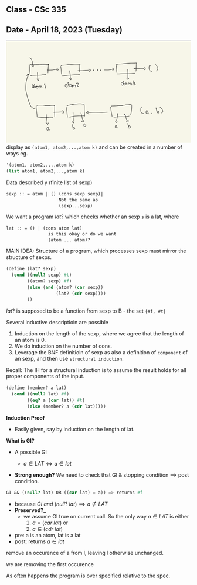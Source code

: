 ## Class - CSc 335

## Date - April 18, 2023 (Tuesday)

![Image 1](images/image-1.png)
display as `(atom1, atom2,...,atom k)` and can be created in a number of ways eg.

```scheme
'(atom1, atom2,...,atom k)
(list atom1, atom2,...,atom k)
```

Data described y (finite list of sexp)

```
sexp :: = atom | () (cons sexp sexp)|
                    Not the same as
                    (sexp...sexp)
```

We want a program $lat?$ which checks whether an sexp `s` is a lat, where

```
lat :: = () | (cons atom lat)
                is this okay or do we want
                (atom ... atom)?
```

MAIN IDEA: Structure of a program, which processes sexp must mirror the structure of sexps.

```scheme
(define (lat? sexp)
  (cond ((null? sexp) #t)
        ((atom? sexp) #f)
        (else (and (atom? (car sexp))
                   (lat? (cdr sexp))))
        ))
```

$lat?$ is supposed to be a function from sexp to B - the set `{#f, #t}`

Several inductive descriptioin are possible

1. Induction on the length of the sexp, where we agree that the length of an atom is 0.
2. We do induction on the number of cons.
3. Leverage the BNF definitioin of sexp as also a definition of `component` of an sexp, and then use `structural induction`.

Recall: The IH for a structural induction is to assume the result holds for all proper components of the input.

```scheme
(define (member? a lat)
  (cond ((null? lat) #f)
        ((eq? a (car lat)) #t)
        (else (member? a (cdr lat)))))
```

**Induction Proof**

- Easily given, say by induction on the length of lat.

**What is GI?**

- A possible GI

  - $a \in LAT \iff a \in lat$

- **Strong enough?** We need to check that GI & stopping condition $\implies$ post condition.

```scheme
GI && ((null? lat) OR ((car lat) = a)) => returns #f
```

- because $GI \ and \ (null? \ lat) \implies a \notin LAT$
- **Preserved?\_**
  - we assume GI true on current call. So the only way $a \in LAT$ is either
    1. $a = (car \ lat)$ or
    2. $a \in (cdr \ lat)$
- pre: a is an atom, lat is a lat
- post: returns $a \in lat$

remove an occurence of a from l, leaving l otherwise unchanged.

we are removing the first occurence

As often happens the program is over specified relative to the spec.
